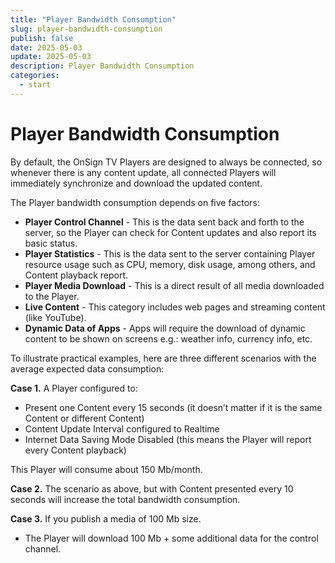 ```yaml
---
title: "Player Bandwidth Consumption"
slug: player-bandwidth-consumption
publish: false
date: 2025-05-03
update: 2025-05-03
description: Player Bandwidth Consumption
categories:
  - start
---
```


Player Bandwidth Consumption
============================

By default, the OnSign TV Players are designed to always be connected, so whenever there is any content update, all connected Players will immediately synchronize and download the updated content.

The Player bandwidth consumption depends on five factors:

* **Player Control Channel** - This is the data sent back and forth to the server, so the Player can check for Content updates and also report its basic status.
* **Player Statistics** - This is the data sent to the server containing Player resource usage such as CPU, memory, disk usage, among others, and Content playback report.
* **Player Media Download** - This is a direct result of all media downloaded to the Player.
* **Live Content** - This category includes web pages and streaming content (like YouTube).
* **Dynamic Data of Apps** - Apps will require the download of dynamic content to be shown on screens e.g.: weather info, currency info, etc.

To illustrate practical examples, here are three different scenarios with the average expected data consumption:

**Case 1.** A Player configured to:

* Present one Content every 15 seconds (it doesn’t matter if it is the same Content or different Content)
* Content Update Interval configured to Realtime
* Internet Data Saving Mode Disabled (this means the Player will report every Content playback)

This Player will consume about 150 Mb/month.

**Case 2.** The scenario as above, but with Content presented every 10 seconds will increase the total bandwidth consumption.

**Case 3.** If you publish a media of 100 Mb size.

* The Player will download 100 Mb + some additional data for the control channel.

